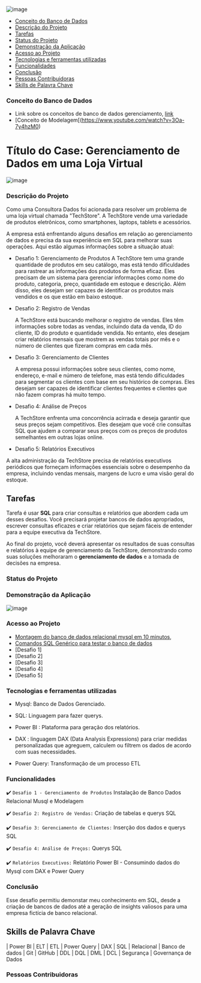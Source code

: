 ![image](https://github.com/TatianaFlorentino/BancoDados/assets/41309689/a96a6555-4df0-41ce-9821-6450b9c52c79)


* [Conceito do Banco de Dados](#conceito-do-banco-de-dados)
* [Descrição do Projeto](#descrição-do-projeto)
* [Tarefas](#tarefas)  
* [Status do Projeto](#status-do-projeto)
* [Demonstração da Aplicação](#demonstração-da-aplicação)
* [Acesso ao Projeto](#acesso-ao-projeto)
* [Tecnologias e ferramentas utilizadas](#tecnologias-e-ferramentas-utilizadas)
* [Funcionalidades](#funcionalidades)
* [Conclusão](#conclusão)
* [Pessoas Contribuidoras](#pessoas-contribuidoras)
* [Skills de Palavra Chave](#skills-de-palavra-chave)


### Conceito do Banco de Dados
* Link sobre os conceitos de banco de dados gerenciamento, [link](https://apps.univesp.br/novotec/introducao-a-banco-de-dados)
* [Conceito de Modelagem[(https://www.youtube.com/watch?v=3Oa-7y4hzM0)


# Título do Case: Gerenciamento de Dados em uma Loja Virtual

![image](https://github.com/TatianaFlorentino/BancoDados/assets/41309689/ddc32043-5573-4e90-8a81-414f19bf8ab9)

### Descrição do Projeto

Como uma Consultora Dados foi acionada para resolver um problema de uma loja virtual chamada "TechStore". A TechStore vende uma variedade de produtos eletrônicos, como smartphones, laptops, tablets e acessórios.

A empresa está enfrentando alguns desafios em relação ao gerenciamento de dados e precisa da sua experiência em SQL para melhorar suas operações. Aqui estão algumas informações sobre a situação atual:

* Desafio 1: Gerenciamento de Produtos
  A TechStore tem uma grande quantidade de produtos em seu catálogo, mas está tendo dificuldades para rastrear as informações dos produtos de forma eficaz. Eles precisam de um sistema para gerenciar informações como nome do produto, categoria, preço, quantidade em estoque e descrição. Além disso, eles desejam ser capazes de identificar os produtos mais vendidos e os que estão em baixo estoque.

* Desafio 2: Registro de Vendas

   A TechStore está buscando melhorar o registro de vendas. Eles têm informações sobre todas as vendas, incluindo data da venda, ID do cliente, ID do produto e quantidade vendida. No entanto, eles desejam criar relatórios mensais que mostrem as vendas totais por mês e o número de clientes que fizeram compras em cada mês.

* Desafio 3: Gerenciamento de Clientes

  A empresa possui informações sobre seus clientes, como nome, endereço, e-mail e número de telefone, mas está tendo dificuldades para segmentar os clientes com base em seu histórico de compras. Eles desejam ser capazes de identificar clientes frequentes e clientes que não fazem compras há muito tempo.

* Desafio 4: Análise de Preços

  A TechStore enfrenta uma concorrência acirrada e deseja garantir que seus preços sejam competitivos. Eles desejam que você crie consultas SQL que ajudem a comparar seus preços com os preços de produtos semelhantes em outras lojas online.

* Desafio 5: Relatórios Executivos

 A alta administração da TechStore precisa de relatórios executivos periódicos que forneçam informações essenciais sobre o desempenho da empresa, incluindo vendas mensais, margens de lucro e uma visão geral do estoque.

## Tarefas

 Tarefa é usar **SQL** para criar consultas e relatórios que abordem cada um desses desafios. Você precisará projetar bancos de dados apropriados, escrever consultas eficazes e criar relatórios que sejam fáceis de entender para a equipe executiva da TechStore.

Ao final do projeto, você deverá apresentar os resultados de suas consultas e relatórios à equipe de gerenciamento da TechStore, demonstrando como suas soluções melhoraram o **gerenciamento de dados** e a tomada de decisões na empresa.


### Status do Projeto

### Demonstração da Aplicação

![image](https://github.com/TatianaFlorentino/BancoDados/assets/41309689/24bb4682-1e11-4fb0-9137-e76065c4caf6)


### Acesso ao Projeto
* [Montagem do banco de dados relacional mysql em 10 minutos](https://github.com/TatianaFlorentino/BancoDados/blob/main/MYSQL%20-%20Montagem%20do%20banco%20de%20dados%20relacional.txt),
* [Comandos SQL Genérico para testar o banco de dados](https://github.com/TatianaFlorentino/BancoDados/blob/main/Comandos.sql)
* [Desafio 1]
* [Desafio 2]
* [Desafio 3]
* [Desafio 4]
* [Desafio 5]



### Tecnologias e ferramentas utilizadas
* Mysql: Banco de Dados Gerenciado. 
* SQL: Linguagem para fazer querys.
  
* Power BI : Plataforma para geração dos relatórios.
* DAX : linguagem DAX (Data Analysis Expressions) para criar medidas personalizadas que agreguem, calculem ou filtrem os dados de acordo com suas necessidades.
* Power Query: Transformação de um processo ETL

### Funcionalidades

:heavy_check_mark: `Desafio 1 - Gerenciamento de Produtos` Instalação de Banco Dados Relacional Musql e Modelagem 

:heavy_check_mark: `Desafio 2: Registro de Vendas:` Criação de tabelas e querys SQL

:heavy_check_mark: `Desafio 3: Gerenciamento de Clientes:` Inserção dos dados e querys SQL

:heavy_check_mark: `Desafio 4: Análise de Preços:` Querys SQL 

:heavy_check_mark: `Relatórios Executivos:` Relatório Power BI - Consumindo dados do Mysql com DAX e Power Query

### Conclusão
Esse desafio permitiu demonstar  meu conhecimento em SQL, desde a criação de bancos de dados até a geração de insights valiosos para uma empresa fictícia de banco relacional.


## Skills de Palavra Chave
| Power BI | ELT | ETL | Power Query | DAX | SQL | Relacional | Banco de dados |  Git | GitHub |  DDL | DQL | DML | DCL | Segurança | Governança de Dados

### Pessoas Contribuidoras





